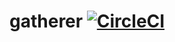 # gatherer [![CircleCI](https://circleci.com/gh/olezhek85/gatherer.svg?style=svg)](https://circleci.com/gh/olezhek85/gatherer)